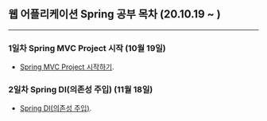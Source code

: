 ## 웹 어플리케이션 Spring 공부 목차 (20.10.19 ~ )
---
### 1일차 Spring MVC Project 시작  (10월 19일)
* [Spring MVC Project 시작하기](https://github.com/Muhkeun/muhkeun.github.io-spring/tree/master/SpringTest1019).  

### 2일차 Spring DI(의존성 주입)  (11월 18일)
* [Spring DI(의존성 주입)](https://github.com/Muhkeun/muhkeun.github.io-spring/tree/main/DI1118).  
